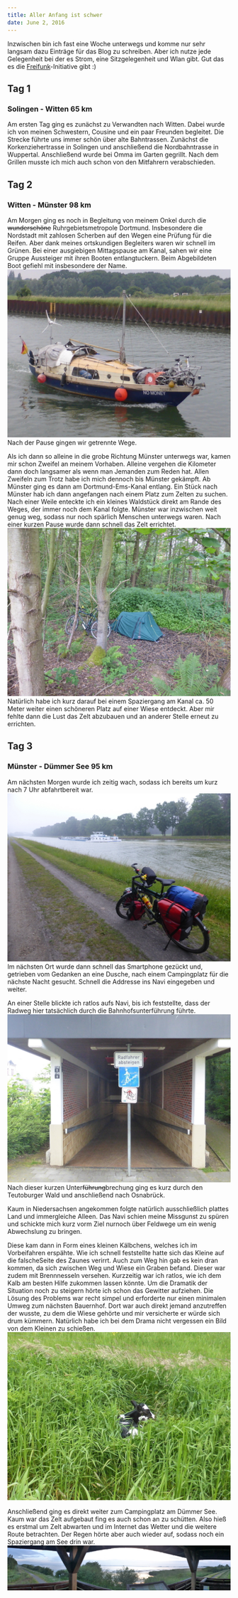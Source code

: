 ```yaml
---
title: Aller Anfang ist schwer
date: June 2, 2016
---
```


Inzwischen bin ich fast eine Woche unterwegs und komme nur sehr langsam dazu Einträge für das Blog zu schreiben.
Aber ich nutze jede Gelegenheit bei der es Strom, eine Sitzgelegenheit und Wlan gibt.
Gut das es die [Freifunk](https://freifunk.net)-Initiative gibt :)


Tag 1
-----
### Solingen - Witten 65 km
Am ersten Tag ging es zunächst zu Verwandten nach Witten.
Dabei wurde ich von meinen Schwestern, Cousine und ein paar Freunden begleitet.
Die Strecke führte uns immer schön über alte Bahntrassen.
Zunächst die Korkenziehertrasse in Solingen und anschließend die Nordbahntrasse in Wuppertal.
Anschließend wurde bei Omma im Garten gegrillt.
Nach dem Grillen musste ich mich auch schon von den Mitfahrern verabschieden.


Tag 2
-----
### Witten - Münster 98 km
Am Morgen ging es noch in Begleitung von meinem Onkel durch die ~~wunderschöne~~ Ruhrgebietsmetropole Dortmund.
Insbesondere die Nordstadt mit zahlosen Scherben auf den Wegen eine Prüfung für die Reifen.
Aber dank meines ortskundigen Begleiters waren wir schnell im Grünen.
Bei einer ausgiebigen Mittagspause am Kanal, sahen wir eine Gruppe Aussteiger mit ihren Booten entlangtuckern.
Beim Abgebildeten Boot gefiehl mit insbesondere der Name.
![No Money](../images/tag2_1.jpg)
Nach der Pause gingen wir getrennte Wege.

Als ich dann so alleine in die grobe Richtung Münster unterwegs war, kamen mir schon Zweifel an meinem Vorhaben.
Alleine vergehen die Kilometer dann doch langsamer als wenn man Jemanden zum Reden hat.
Allen Zweifeln zum Trotz habe ich mich dennoch bis Münster gekämpft.
Ab Münster ging es dann am Dortmund-Ems-Kanal entlang.
Ein Stück nach Münster hab ich dann angefangen nach einem Platz zum Zelten zu suchen.
Nach einer Weile enteckte ich ein kleines Waldstück direkt am Rande des Weges, der immer noch dem Kanal folgte.
Münster war inzwischen weit genug weg, sodass nur noch spärlich Menschen unterwegs waren.
Nach einer kurzen Pause wurde dann schnell das Zelt errichtet.
![Zelten am Kanal](../images/tag2_2.jpg)
Natürlich habe ich kurz darauf bei einem Spaziergang am Kanal ca. 50 Meter weiter einen schöneren Platz auf einer Wiese entdeckt.
Aber mir fehlte dann die Lust das Zelt abzubauen und an anderer Stelle erneut zu errichten.

Tag 3
-----
### Münster - Dümmer See 95 km
Am nächsten Morgen wurde ich zeitig wach, sodass ich bereits um kurz nach 7 Uhr abfahrtbereit war.
![Abfahrtbereit](../images/tag3_1.jpg)
Im nächsten Ort wurde dann schnell das Smartphone gezückt und, getrieben vom Gedanken an eine Dusche, nach einem Campingplatz für die nächste Nacht gesucht.
Schnell die Addresse ins Navi eingegeben und weiter.

An einer Stelle blickte ich ratlos aufs Navi, bis ich feststellte, dass der Radweg hier tatsächlich durch die Bahnhofsunterführung führte.
![Unterführung](../images/tag3_2.jpg)
Nach dieser kurzen Unter~~führung~~brechung ging es kurz durch den Teutoburger Wald und anschließend nach Osnabrück.

Kaum in Niedersachsen angekommen folgte natürlich ausschließlich plattes Land und immergleiche Alleen.
Das Navi schien meine Missgunst zu spüren und schickte mich kurz vorm Ziel nurnoch über Feldwege um ein wenig Abwechslung zu bringen.

Diese kam dann in Form eines kleinen Kälbchens, welches ich im Vorbeifahren erspähte.
Wie ich schnell feststellte hatte sich das Kleine auf die falscheSeite des Zaunes verirrt.
Auch zum Weg hin gab es kein dran kommen, da sich zwischen Weg und Wiese ein Graben befand.
Dieser war zudem mit Brennnesseln versehen.
Kurzzeitig war ich ratlos, wie ich dem Kalb am besten Hilfe zukommen lassen könnte.
Um die Dramatik der Situation noch zu steigern hörte ich schon das Gewitter aufziehen.
Die Lösung des Problems war recht simpel und erforderte nur einen minimalen Umweg zum nächsten Bauernhof.
Dort war auch direkt jemand anzutreffen der wusste, zu dem die Wiese gehörte und mir versicherte er würde sich drum kümmern.
Natürlich habe ich bei dem Drama nicht vergessen ein Bild von dem Kleinen zu schießen.
![Kälbchen](../images/tag3_3.jpg)

Anschließend ging es direkt weiter zum Campingplatz am Dümmer See.
Kaum war das Zelt aufgebaut fing es auch schon an zu schütten.
Also hieß es erstmal um Zelt abwarten und im Internet das Wetter und die weitere Route betrachten.
Der Regen hörte aber auch wieder auf, sodass noch ein Spaziergang am See drin war.
![Dümmer See](../images/tag3_4.jpg)



